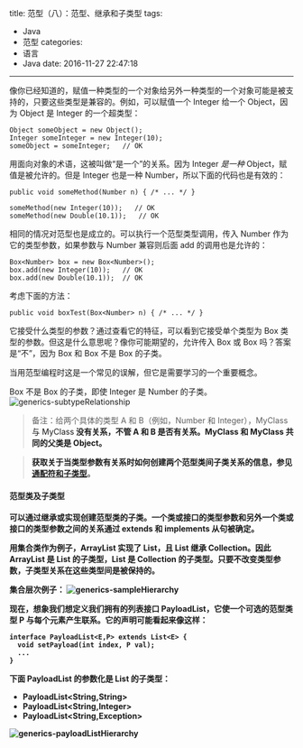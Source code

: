 title: 范型（八）：范型、继承和子类型
tags:
  - Java
  - 范型
categories:
  - 语言
  - Java
date: 2016-11-27 22:47:18
---


像你已经知道的，赋值一种类型的一个对象给另外一种类型的一个对象可能是被支持的，只要这些类型是兼容的。例如，可以赋值一个 Integer 给一个 Object，因为 Object 是 Integer 的一个超类型：

    Object someObject = new Object();
    Integer someInteger = new Integer(10);
    someObject = someInteger;   // OK

<!-- more -->

用面向对象的术语，这被叫做“是一个”的关系。因为 Integer *是一种* Object，赋值是被允许的。但是 Integer 也是一种 Number，所以下面的代码也是有效的：

    public void someMethod(Number n) { /* ... */ }

    someMethod(new Integer(10));   // OK
    someMethod(new Double(10.1));   // OK

相同的情况对范型也是成立的。可以执行一个范型类型调用，传入 Number 作为它的类型参数，如果参数与 Number 兼容则后面 add 的调用也是允许的：

    Box<Number> box = new Box<Number>();
    box.add(new Integer(10));   // OK
    box.add(new Double(10.1));  // OK

考虑下面的方法：

    public void boxTest(Box<Number> n) { /* ... */ }

它接受什么类型的参数？通过查看它的特征，可以看到它接受单个类型为 Box<Number> 类型的参数。但这是什么意思呢？像你可能期望的，允许传入 Box<Integer> 或 Box<Double> 吗？答案是“不”，因为 Box<Integer> 和 Box<Double> 不是 Box<Number> 的子类。

当用范型编程时这是一个常见的误解，但它是需要学习的一个重要概念。

Box<Integer> 不是 Box<Number> 的子类，即使 Integer 是 Number 的子类。
![generics-subtypeRelationship](/uploads/20161127/generics-subtypeRelationship.gif)

> 备注：给两个具体的类型 A 和 B（例如，Number 和 Integer），MyClass<A> 与 MyClass<B> 没有关系，不管 A 和 B 是否有关系。MyClass<A> 和 MyClass<B> 共同的父类是 Object。

> 获取关于当类型参数有关系时如何创建两个范型类间子类关系的信息，参见[通配符和子类型](http://docs.oracle.com/javase/tutorial/java/generics/subtyping.html)。

#### 范型类及子类型

可以通过继承或实现创建范型类的子类。一个类或接口的类型参数和另外一个类或接口的类型参数之间的关系通过 extends 和 implements 从句被确定。

用集合类作为例子，ArrayList<E> 实现了 List<E>，且 List<E> 继承 Collection<E>。因此 ArrayList<String> 是 List<String> 的子类型，List<String> 是 Collection<String> 的子类型。只要不改变类型参数，子类型关系在这些类型间是被保持的。

集合层次例子：
![generics-sampleHierarchy](/uploads/20161127/generics-sampleHierarchy.gif)

现在，想象我们想定义我们拥有的列表接口 PayloadList，它使一个可选的范型类型 P 与每个元素产生联系。它的声明可能看起来像这样：

    interface PayloadList<E,P> extends List<E> {
      void setPayload(int index, P val);
      ...
    }

下面 PayloadList 的参数化是 List<String> 的子类型：

- PayloadList<String,String>
- PayloadList<String,Integer>
- PayloadList<String,Exception>

![generics-payloadListHierarchy](/uploads/20161127/generics-payloadListHierarchy.gif)